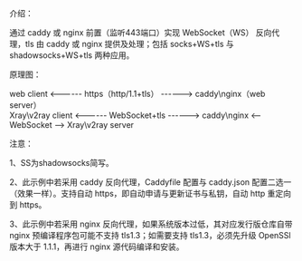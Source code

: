 介绍：

通过 caddy 或 nginx 前置（监听443端口）实现 WebSocket（WS） 反向代理，tls 由 caddy 或 nginx 提供及处理；包括 socks+WS+tls 与 shadowsocks+WS+tls 两种应用。

原理图：

web client <------ https（http/1.1+tls） ------> caddy\nginx（web server）  
Xray\v2ray client <------ WebSocket+tls ------> caddy\nginx <-- WebSocket --> Xray\v2ray server

注意：

1、SS为shadowsocks简写。

2、此示例中若采用 caddy 反向代理，Caddyfile 配置与 caddy.json 配置二选一（效果一样）。支持自动 https，即自动申请与更新证书与私钥，自动 http 重定向到 https。

3、此示例中若采用 nginx 反向代理，如果系统版本过低，其对应发行版仓库自带 nginx 预编译程序包可能不支持 tls1.3；如需要支持 tls1.3，必须先升级 OpenSSl 版本大于 1.1.1，再进行 nginx 源代码编译和安装。
